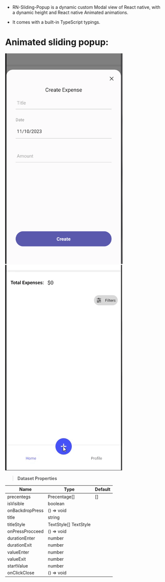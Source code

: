 - RN-Sliding-Popup is a dynamic custom Modal view of React native, with a dynamic height and React native Animated animations.

- It comes with a built-in TypeScript typings.

# Animated sliding popup:

![Screenshot of a popup: ](./assets/images/image.png)
![](./assets/videos/video.gif)

> **Dataset Properties**

| Name            | Type                  | Default |
| --------------- | --------------------- | ------- |
| precentegs      | Precentage[]          | []      |
| isVisible       | boolean               |
| onBackdropPress | () => void            |
| title           | string                |
| titleStyle      | TextStyle[] TextStyle |
| onPressProcceed | () => void            |
| durationEnter   | number                |
| durationExit    | number                |
| valueEnter      | number                |
| valueExit       | number                |
| startValue      | number                |
| onClickClose    | () => void            |
